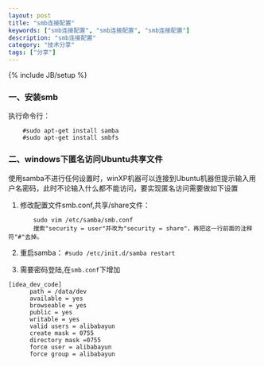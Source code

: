 ```yaml
---
layout: post
title: "smb连接配置"
keywords: ["smb连接配置", "smb连接配置", "smb连接配置"]
description: "smb连接配置"
category: "技术分享"
tags: ["分享"]
---
```

{% include JB/setup %}

### 一、安装smb

执行命令行：

```
    #sudo apt-get install samba
    #sudo apt-get install smbfs
```

### 二、windows下匿名访问Ubuntu共享文件

使用samba不进行任何设置时，winXP机器可以连接到Ubuntu机器但提示输入用户名密码，此时不论输入什么都不能访问，要实现匿名访问需要做如下设置

1. 修改配置文件smb.conf,共享/share文件：
    
```
       sudo vim /etc/samba/smb.conf
       搜索"security = user"并改为"security = share"，再把这一行前面的注释符"#"去掉。
```
       

2. 重启samba：
`#sudo /etc/init.d/samba restart`
    

3. 需要密码登陆,在`smb.conf`下增加
    
```
[idea_dev_code]
      path = /data/dev
      available = yes
      browseable = yes
      public = yes
      writable = yes
      valid users = alibabayun
      create mask = 0755
      directory mask =0755
      force user = alibabayun
      force group = alibabayun
```